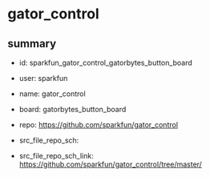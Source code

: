 # gator_control
 
## summary 
* id: sparkfun_gator_control_gatorbytes_button_board
* user: sparkfun
* name: gator_control
* board: gatorbytes_button_board
* repo: https://github.com/sparkfun/gator_control



* src_file_repo_sch: 
* src_file_repo_sch_link: https://github.com/sparkfun/gator_control/tree/master/






